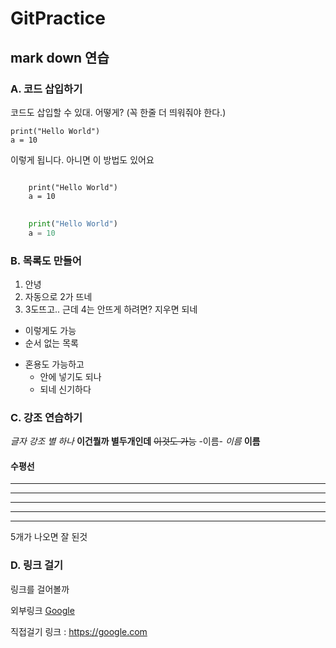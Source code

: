 GitPractice
============
## mark down 연습

### A. 코드 삽입하기
코드도 삽입할 수 있대.
어떻게? (꼭 한줄 더 띄워줘야 한다.)

    print("Hello World")
    a = 10
    
이렇게 됩니다.
아니면 이 방법도 있어요
<pre>
<code>
    print("Hello World")
    a = 10
</code>
</pre>

```python
    print("Hello World")
    a = 10
```

### B. 목록도 만들어
1. 안녕
2. 자동으로 2가 뜨네
3. 3도뜨고.. 근데 4는 안뜨게 하려면? 지우면 되네

* 이렇게도 가능
* 순서 없는 목록
+ 혼용도 가능하고
    * 안에 넣기도 되나
    * 되네 신기하다

### C. 강조 연습하기
*글자 강조 별 하나*
**이건뭘까 별두개인데**
~~이것도 가능~~
-이름-
_이름_
__이름__


#### 수평선 
* * *
***
*****
- - -
--------------
5개가 나오면 잘 된것

### D. 링크 걸기
링크를 걸어볼까

외부링크
[Google](https://google.com)

직접걸기
링크 : <https://google.com>





       
